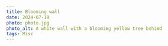```yaml
---
title: Blooming wall
date: 2024-07-19
photo: photo.jpg
photo_alt: A white wall with a blooming yellow tree behind
tags: Misc
---
```

